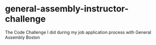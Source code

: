 # general-assembly-instructor-challenge
The Code Challenge I did during my job application process with General Assembly Boston

